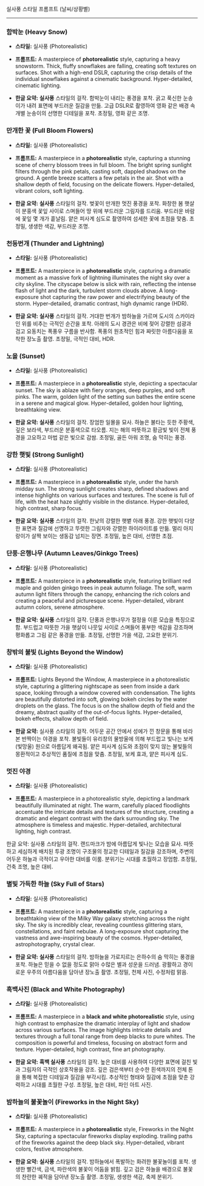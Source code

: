 실사풍 스타일 프롬프트 (날씨/상황별)

---

### **함박눈 (Heavy Snow)**

- **스타일:** 실사풍 (Photorealistic)
    
- **프롬프트:** A masterpiece of **photorealistic** style, capturing a heavy snowstorm. Thick, fluffy snowflakes are falling, creating soft textures on surfaces. Shot with a high-end DSLR, capturing the crisp details of the individual snowflakes against a cinematic background. Hyper-detailed, cinematic lighting.
    
- **한글 요약:** **실사풍** 스타일의 걸작. 함박눈이 내리는 풍경을 포착. 굵고 푹신한 눈송이가 내려 표면에 부드러운 질감을 만듦. 고급 DSLR로 촬영하여 영화 같은 배경 속 개별 눈송이의 선명한 디테일을 포착. 초정밀, 영화 같은 조명.
    

### **만개한 꽃 (Full Bloom Flowers)**

- **스타일:** 실사풍 (Photorealistic)
    
- **프롬프트:** A masterpiece in a **photorealistic** style, capturing a stunning scene of cherry blossom trees in full bloom. The bright spring sunlight filters through the pink petals, casting soft, dappled shadows on the ground. A gentle breeze scatters a few petals in the air. Shot with a shallow depth of field, focusing on the delicate flowers. Hyper-detailed, vibrant colors, soft lighting.
    
- **한글 요약:** **실사풍** 스타일의 걸작. 벚꽃이 만개한 멋진 풍경을 포착. 화창한 봄 햇살이 분홍색 꽃잎 사이로 스며들어 땅 위에 부드러운 그림자를 드리움. 부드러운 바람에 꽃잎 몇 개가 흩날림. 얕은 피사계 심도로 촬영하여 섬세한 꽃에 초점을 맞춤. 초정밀, 생생한 색감, 부드러운 조명.
    

### **천둥번개 (Thunder and Lightning)**

- **스타일:** 실사풍 (Photorealistic)
    
- **프롬프트:** A masterpiece in a **photorealistic** style, capturing a dramatic moment as a massive fork of lightning illuminates the night sky over a city skyline. The cityscape below is slick with rain, reflecting the intense flash of light and the dark, turbulent storm clouds above. A long-exposure shot capturing the raw power and electrifying beauty of the storm. Hyper-detailed, dramatic contrast, high dynamic range (HDR).
    
- **한글 요약:** **실사풍** 스타일의 걸작. 거대한 번개가 밤하늘을 가르며 도시의 스카이라인 위를 비추는 극적인 순간을 포착. 아래의 도시 경관은 비에 젖어 강렬한 섬광과 검고 요동치는 폭풍우 구름을 반사함. 폭풍의 원초적인 힘과 짜릿한 아름다움을 포착한 장노출 촬영. 초정밀, 극적인 대비, HDR.
    

### **노을 (Sunset)**

- **스타일:** 실사풍 (Photorealistic)
    
- **프롬프트:** A masterpiece in a **photorealistic** style, depicting a spectacular sunset. The sky is ablaze with fiery oranges, deep purples, and soft pinks. The warm, golden light of the setting sun bathes the entire scene in a serene and magical glow. Hyper-detailed, golden hour lighting, breathtaking view.
    
- **한글 요약:** **실사풍** 스타일의 걸작. 장엄한 일몰을 묘사. 하늘은 불타는 듯한 주황색, 깊은 보라색, 부드러운 분홍색으로 타오름. 지는 해의 따뜻하고 황금빛 빛이 전체 풍경을 고요하고 마법 같은 빛으로 감쌈. 초정밀, 골든 아워 조명, 숨 막히는 풍경.
    

### **강한 햇빛 (Strong Sunlight)**

- **스타일:** 실사풍 (Photorealistic)
    
- **프롬프트:** A masterpiece in a **photorealistic** style, under the harsh midday sun. The strong sunlight creates sharp, defined shadows and intense highlights on various surfaces and textures. The scene is full of life, with the heat haze slightly visible in the distance. Hyper-detailed, high contrast, sharp focus.
    
- **한글 요약:** **실사풍** 스타일의 걸작. 한낮의 강렬한 햇볕 아래 풍경. 강한 햇빛이 다양한 표면과 질감에 선명하고 뚜렷한 그림자와 강렬한 하이라이트를 만듦. 멀리 아지랑이가 살짝 보이는 생동감 넘치는 장면. 초정밀, 높은 대비, 선명한 초점.
    

### **단풍·은행나무 (Autumn Leaves/Ginkgo Trees)**

- **스타일:** 실사풍 (Photorealistic)
    
- **프롬프트:** A masterpiece in a **photorealistic** style, featuring brilliant red maple and golden ginkgo trees in peak autumn foliage. The soft, warm autumn light filters through the canopy, enhancing the rich colors and creating a peaceful and picturesque scene. Hyper-detailed, vibrant autumn colors, serene atmosphere.
    
- **한글 요약:** **실사풍** 스타일의 걸작. 단풍과 은행나무가 절정을 이룬 모습을 특징으로 함. 부드럽고 따뜻한 가을 햇살이 나뭇잎 사이로 스며들어 풍부한 색감을 강조하며 평화롭고 그림 같은 풍경을 만듦. 초정밀, 선명한 가을 색감, 고요한 분위기.
    

### **창밖의 불빛 (Lights Beyond the Window)**

- **스타일:** 실사풍 (Photorealistic)
    
- **프롬프트:** Lights Beyond the Window, A masterpiece in a photorealistic style, capturing a glittering nightscape as seen from inside a dark space, looking through a window covered with condensation. The lights are beautifully distorted into soft, glowing bokeh circles by the water droplets on the glass. The focus is on the shallow depth of field and the dreamy, abstract quality of the out-of-focus lights. Hyper-detailed, bokeh effects, shallow depth of field.
    
- **한글 요약:** 실사풍 스타일의 걸작. 어두운 공간 안에서 성에가 낀 창문을 통해 바라본 반짝이는 야경을 포착. 불빛들이 유리창의 물방울에 의해 부드럽고 빛나는 보케(빛망울) 원으로 아름답게 왜곡됨. 얕은 피사계 심도와 초점이 맞지 않는 불빛들의 몽환적이고 추상적인 품질에 초점을 맞춤. 초정밀, 보케 효과, 얕은 피사계 심도.

### 멋진 야경
- **스타일:** 실사풍 (Photorealistic)

- **프롬프트:**  A masterpiece in a photorealistic style, depicting a landmark beautifully illuminated at night. The warm, carefully placed floodlights accentuate the intricate details and textures of the structure, creating a dramatic and elegant contrast with the dark surrounding sky. The atmosphere is timeless and majestic. Hyper-detailed, architectural lighting, high contrast.

한글 요약: 실사풍 스타일의 걸작. 랜드마크가 밤에 아름답게 빛나는 모습을 묘사. 따뜻하고 세심하게 배치된 투광 조명이 구조물의 정교한 디테일과 질감을 강조하며, 주변의 어두운 하늘과 극적이고 우아한 대비를 이룸. 분위기는 시대를 초월하고 장엄함. 초정밀, 건축 조명, 높은 대비.



### **별빛 가득한 하늘 (Sky Full of Stars)**

- **스타일:** 실사풍 (Photorealistic)
    
- **프롬프트:** A masterpiece in a **photorealistic** style, capturing a breathtaking view of the Milky Way galaxy stretching across the night sky. The sky is incredibly clear, revealing countless glittering stars, constellations, and faint nebulae. A long-exposure shot capturing the vastness and awe-inspiring beauty of the cosmos. Hyper-detailed, astrophotography, crystal clear.
    
- **한글 요약:** **실사풍** 스타일의 걸작. 밤하늘을 가로지르는 은하수의 숨 막히는 풍경을 포착. 하늘은 믿을 수 없을 정도로 맑아 수많은 별과 성운을 드러냄. 광활하고 경이로운 우주의 아름다움을 담아낸 장노출 촬영. 초정밀, 천체 사진, 수정처럼 맑음.
    

### **흑백사진 (Black and White Photography)**

- **스타일:** 실사풍 (Photorealistic)
    
- **프롬프트:** A masterpiece in a **black and white photorealistic** style, using high contrast to emphasize the dramatic interplay of light and shadow across various surfaces. The image highlights intricate details and textures through a full tonal range from deep blacks to pure whites. The composition is powerful and timeless, focusing on abstract form and texture. Hyper-detailed, high contrast, fine art photography.
    
- **한글 요약:** **흑백 실사풍** 스타일의 걸작. 높은 대비를 사용하여 다양한 표면에 걸친 빛과 그림자의 극적인 상호작용을 강조. 깊은 검은색부터 순수한 흰색까지의 전체 톤을 통해 복잡한 디테일과 질감을 부각시킴. 추상적인 형태와 질감에 초점을 맞춘 강력하고 시대를 초월한 구성. 초정밀, 높은 대비, 파인 아트 사진.
    

### **밤하늘의 불꽃놀이 (Fireworks in the Night Sky)**

- **스타일:** 실사풍 (Photorealistic)
    
- **프롬프트:** A masterpiece in a **photorealistic** style, Fireworks in the Night Sky, capturing a spectacular fireworks display exploding. trailing paths of the fireworks against the deep black sky. Hyper-detailed, vibrant colors, festive atmosphere.
    
- **한글 요약:** **실사풍** 스타일의 걸작. 밤하늘에서 폭발하는 화려한 불꽃놀이를 포착. 생생한 빨간색, 금색, 파란색의 불꽃이 어둠을 밝힘. 깊고 검은 하늘을 배경으로 불꽃의 찬란한 궤적을 담아낸 장노출 촬영. 초정밀, 생생한 색감, 축제 분위기.